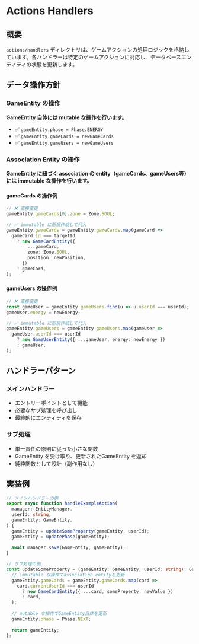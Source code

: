 # Actions Handlers

## 概要

`actions/handlers` ディレクトリは、ゲームアクションの処理ロジックを格納しています。各ハンドラーは特定のゲームアクションに対応し、データベースエンティティの状態を更新します。

## データ操作方針

### GameEntity の操作

**GameEntity 自体には mutable な操作を行います。**

- ✅ `gameEntity.phase = Phase.ENERGY`
- ✅ `gameEntity.gameCards = newGameCards`
- ✅ `gameEntity.gameUsers = newGameUsers`

### Association Entity の操作

**GameEntity に紐づく association の entity（gameCards、gameUsers等）には immutable な操作を行います。**

#### gameCards の操作例

```typescript
// ❌ 直接変更
gameEntity.gameCards[0].zone = Zone.SOUL;

// ✅ immutable に新規作成して代入
gameEntity.gameCards = gameEntity.gameCards.map(gameCard =>
  gameCard.id === targetId
    ? new GameCardEntity({
        ...gameCard,
        zone: Zone.SOUL,
        position: newPosition,
      })
    : gameCard,
);
```

#### gameUsers の操作例

```typescript
// ❌ 直接変更
const gameUser = gameEntity.gameUsers.find(u => u.userId === userId);
gameUser.energy = newEnergy;

// ✅ immutable に新規作成して代入
gameEntity.gameUsers = gameEntity.gameUsers.map(gameUser =>
  gameUser.userId === userId 
    ? new GameUserEntity({ ...gameUser, energy: newEnergy }) 
    : gameUser,
);
```

## ハンドラーパターン

### メインハンドラー
- エントリーポイントとして機能
- 必要なサブ処理を呼び出し
- 最終的にエンティティを保存

### サブ処理
- 単一責任の原則に従った小さな関数
- GameEntity を受け取り、更新されたGameEntity を返却
- 純粋関数として設計（副作用なし）

## 実装例

```typescript
// メインハンドラーの例
export async function handleExampleAction(
  manager: EntityManager,
  userId: string,
  gameEntity: GameEntity,
) {
  gameEntity = updateSomeProperty(gameEntity, userId);
  gameEntity = updatePhase(gameEntity);
  
  await manager.save(GameEntity, gameEntity);
}

// サブ処理の例
const updateSomeProperty = (gameEntity: GameEntity, userId: string): GameEntity => {
  // immutable な操作でassociation entityを更新
  gameEntity.gameCards = gameEntity.gameCards.map(card =>
    card.currentUserId === userId
      ? new GameCardEntity({ ...card, someProperty: newValue })
      : card,
  );
  
  // mutable な操作でGameEntity自体を更新
  gameEntity.phase = Phase.NEXT;
  
  return gameEntity;
};
```